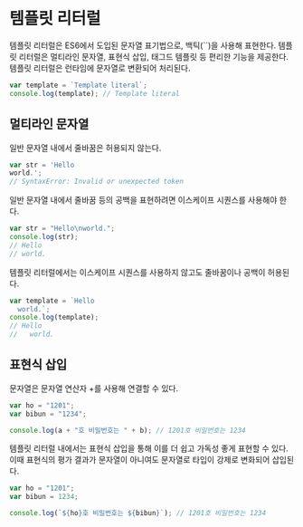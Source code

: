 # 템플릿 리터럴

템플릿 리터럴은 ES6에서 도입된 문자열 표기법으로, 백틱(``)을 사용해 표현한다. 템플릿 리터럴은 멀티라인 문자열, 표현식 삽입, 태그드 템플릿 등 편리한 기능을 제공한다. 템플릿 리터럴은 런타임에 문자열로 변환되어 처리된다.

```jsx
var template = `Template literal`;
console.log(template); // Template literal
```

## 멀티라인 문자열

일반 문자열 내에서 줄바꿈은 허용되지 않는다.

```jsx
var str = 'Hello
world.';
// SyntaxError: Invalid or unexpected token
```

일반 문자열 내에서 줄바꿈 등의 공백을 표현하려면 이스케이프 시퀀스를 사용해야 한다.

```jsx
var str = "Hello\nworld.";
console.log(str);
// Hello
// world.
```

템플릿 리터럴에서는 이스케이프 시퀀스를 사용하지 않고도 줄바꿈이나 공백이 허용된다.

```jsx
var template = `Hello
  world.`;
console.log(template);
// Hello
//   world.
```

## 표현식 삽입

문자열은 문자열 연산자 +를 사용해 연결할 수 있다.

```jsx
var ho = "1201";
var bibun = "1234";

console.log(a + "호 비밀번호는 " + b); // 1201호 비밀번호는 1234
```

템플릿 리터럴 내에서는 표현식 삽입을 통해 이를 더 쉽고 가독성 좋게 표현할 수 있다. 이때 표현식의 평가 결과가 문자열이 아니여도 문자열로 타입이 강제로 변화되어 삽입된다.

```jsx
var ho = "1201";
var bibun = 1234;

console.log(`${ho}호 비밀번호는 ${bibun}`); // 1201호 비밀번호는 1234
```
